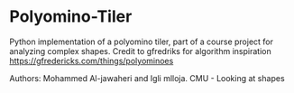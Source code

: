 # Polyomino-Tiler
Python implementation of a polyomino tiler, part of a course project for analyzing complex shapes. Credit to gfredriks for algorithm inspiration https://gfredericks.com/things/polyominoes




Authors: Mohammed Al-jawaheri and Igli mlloja. CMU - Looking at shapes
